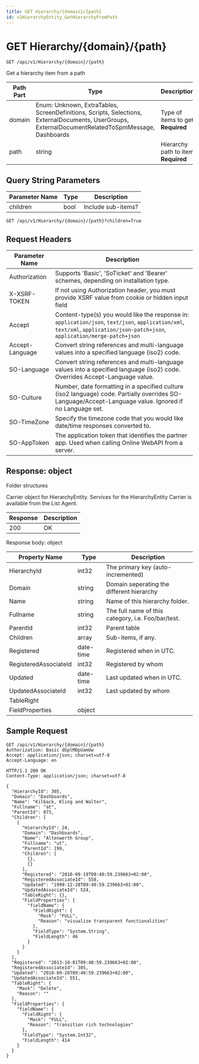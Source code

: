 ```yaml
---
title: GET Hierarchy/{domain}/{path}
id: v1HierarchyEntity_GetHierarchyFromPath
---
```


# GET Hierarchy/{domain}/{path}

```http
GET /api/v1/Hierarchy/{domain}/{path}
```

Get a hierarchy item from a path






| Path Part | Type | Description |
|-----------|------|-------------|
| domain | Enum: Unknown, ExtraTables, ScreenDefinitions, Scripts, Selections, ExternalDocuments, UserGroups, ExternalDocumentRelatedToSpmMessage, Dashboards | Type of items to get **Required** |
| path | string | Hierarchy path to item **Required** |


## Query String Parameters

| Parameter Name | Type |  Description |
|----------------|------|--------------|
| children | bool |  Include sub-items? |

```http
GET /api/v1/Hierarchy/{domain}/{path}?children=True
```


## Request Headers

| Parameter Name | Description |
|----------------|-------------|
| Authorization  | Supports 'Basic', 'SoTicket' and 'Bearer' schemes, depending on installation type. |
| X-XSRF-TOKEN   | If not using Authorization header, you must provide XSRF value from cookie or hidden input field |
| Accept         | Content-type(s) you would like the response in: `application/json`, `text/json`, `application/xml`, `text/xml`, `application/json-patch+json`, `application/merge-patch+json` |
| Accept-Language | Convert string references and multi-language values into a specified language (iso2) code. |
| SO-Language | Convert string references and multi-language values into a specified language (iso2) code. Overrides Accept-Language value. |
| SO-Culture | Number, date formatting in a specified culture (iso2 language) code. Partially overrides SO-Language/Accept-Language value. Ignored if no Language set. |
| SO-TimeZone | Specify the timezone code that you would like date/time responses converted to. |
| SO-AppToken | The application token that identifies the partner app. Used when calling Online WebAPI from a server. |


## Response: object

Folder structures



Carrier object for HierarchyEntity.
Services for the HierarchyEntity Carrier is available from the <see cref="T:SuperOffice.CRM.Services.IListAgent">List Agent</see>.

| Response | Description |
|----------------|-------------|
| 200 | OK |

Response body: object

| Property Name | Type |  Description |
|----------------|------|--------------|
| HierarchyId | int32 | The primary key (auto-incremented) |
| Domain | string | Domain seperating the different hierarchy |
| Name | string | Name of this hierarchy folder. |
| Fullname | string | The full name of this category, i.e. Foo/bar/test. |
| ParentId | int32 | Parent table |
| Children | array | Sub-items, if any. |
| Registered | date-time | Registered when  in UTC. |
| RegisteredAssociateId | int32 | Registered by whom |
| Updated | date-time | Last updated when  in UTC. |
| UpdatedAssociateId | int32 | Last updated by whom |
| TableRight |  |  |
| FieldProperties | object |  |

## Sample Request

```http!
GET /api/v1/Hierarchy/{domain}/{path}
Authorization: Basic dGplMDpUamUw
Accept: application/json; charset=utf-8
Accept-Language: en
```

```http_
HTTP/1.1 200 OK
Content-Type: application/json; charset=utf-8

{
  "HierarchyId": 305,
  "Domain": "Dashboards",
  "Name": "Kilback, Kling and Walter",
  "Fullname": "at",
  "ParentId": 873,
  "Children": [
    {
      "HierarchyId": 24,
      "Domain": "Dashboards",
      "Name": "Altenwerth Group",
      "Fullname": "ut",
      "ParentId": 199,
      "Children": [
        {},
        {}
      ],
      "Registered": "2010-09-19T09:40:59.239663+02:00",
      "RegisteredAssociateId": 558,
      "Updated": "1999-12-28T09:40:59.239663+01:00",
      "UpdatedAssociateId": 524,
      "TableRight": {},
      "FieldProperties": {
        "fieldName": {
          "FieldRight": {
            "Mask": "FULL",
            "Reason": "visualize transparent functionalities"
          },
          "FieldType": "System.String",
          "FieldLength": 46
        }
      }
    }
  ],
  "Registered": "2013-10-01T09:40:59.239663+02:00",
  "RegisteredAssociateId": 305,
  "Updated": "2010-09-26T09:40:59.239663+02:00",
  "UpdatedAssociateId": 551,
  "TableRight": {
    "Mask": "Delete",
    "Reason": ""
  },
  "FieldProperties": {
    "fieldName": {
      "FieldRight": {
        "Mask": "FULL",
        "Reason": "transition rich technologies"
      },
      "FieldType": "System.Int32",
      "FieldLength": 414
    }
  }
}
```